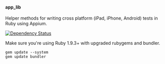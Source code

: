 #### app_lib

Helper methods for writing cross platform (iPad, iPhone, Android) tests in Ruby using Appium.

[![Dependency Status](https://gemnasium.com/bootstraponline/app_lib.png)](https://gemnasium.com/bootstraponline/app_lib)

Make sure you're using Ruby 1.9.3+ with upgraded rubygems and bundler.

```
gem update --system
gem update bundler
```
